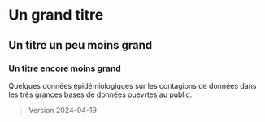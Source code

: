 # Un grand titre
## Un titre un peu moins grand
### Un titre encore moins grand

Quelques données épidémiologiques sur les contagions de données dans les très grances bases de données ouevrtes au public.

> Version 2024-04-19
